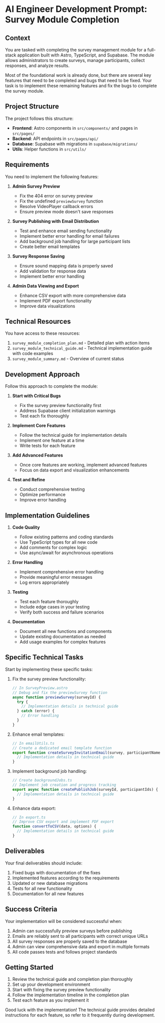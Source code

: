 # AI Engineer Development Prompt: Survey Module Completion

## Context

You are tasked with completing the survey management module for a full-stack application built with Astro, TypeScript, and Supabase. The module allows administrators to create surveys, manage participants, collect responses, and analyze results.

Most of the foundational work is already done, but there are several key features that need to be completed and bugs that need to be fixed. Your task is to implement these remaining features and fix the bugs to complete the survey module.

## Project Structure

The project follows this structure:
- **Frontend**: Astro components in `src/components/` and pages in `src/pages/`
- **Backend**: API endpoints in `src/pages/api/`
- **Database**: Supabase with migrations in `supabase/migrations/`
- **Utils**: Helper functions in `src/utils/`

## Requirements

You need to implement the following features:

1. **Admin Survey Preview**
   - Fix the 404 error on survey preview
   - Fix the undefined `previewSurvey` function
   - Resolve VideoPlayer callback errors
   - Ensure preview mode doesn't save responses

2. **Survey Publishing with Email Distribution**
   - Test and enhance email sending functionality
   - Implement better error handling for email failures
   - Add background job handling for large participant lists
   - Create better email templates

3. **Survey Response Saving**
   - Ensure sound mapping data is properly saved
   - Add validation for response data
   - Implement better error handling

4. **Admin Data Viewing and Export**
   - Enhance CSV export with more comprehensive data
   - Implement PDF export functionality
   - Improve data visualizations

## Technical Resources

You have access to these resources:
1. `survey_module_completion_plan.md` - Detailed plan with action items
2. `survey_module_technical_guide.md` - Technical implementation guide with code examples
3. `survey_module_summary.md` - Overview of current status

## Development Approach

Follow this approach to complete the module:

1. **Start with Critical Bugs**
   - Fix the survey preview functionality first
   - Address Supabase client initialization warnings
   - Test each fix thoroughly

2. **Implement Core Features**
   - Follow the technical guide for implementation details
   - Implement one feature at a time
   - Write tests for each feature

3. **Add Advanced Features**
   - Once core features are working, implement advanced features
   - Focus on data export and visualization enhancements

4. **Test and Refine**
   - Conduct comprehensive testing
   - Optimize performance
   - Improve error handling

## Implementation Guidelines

1. **Code Quality**
   - Follow existing patterns and coding standards
   - Use TypeScript types for all new code
   - Add comments for complex logic
   - Use async/await for asynchronous operations

2. **Error Handling**
   - Implement comprehensive error handling
   - Provide meaningful error messages
   - Log errors appropriately

3. **Testing**
   - Test each feature thoroughly
   - Include edge cases in your testing
   - Verify both success and failure scenarios

4. **Documentation**
   - Document all new functions and components
   - Update existing documentation as needed
   - Add usage examples for complex features

## Specific Technical Tasks

Start by implementing these specific tasks:

1. Fix the survey preview functionality:
   ```typescript
   // In SurveyPreview.astro
   // Debug and fix the previewSurvey function
   async function previewSurvey(surveyId) {
     try {
       // Implementation details in technical guide
     } catch (error) {
       // Error handling
     }
   }
   ```

2. Enhance email templates:
   ```typescript
   // In emailUtils.ts
   // Create a dedicated email template function
   export function createSurveyInvitationEmail(survey, participantName, surveyUrl) {
     // Implementation details in technical guide
   }
   ```

3. Implement background job handling:
   ```typescript
   // Create backgroundJobs.ts
   // Implement job creation and progress tracking
   export async function createPublishJob(surveyId, participantIds) {
     // Implementation details in technical guide
   }
   ```

4. Enhance data export:
   ```typescript
   // In export.ts
   // Improve CSV export and implement PDF export
   function convertToCSV(data, options) {
     // Implementation details in technical guide
   }
   ```

## Deliverables

Your final deliverables should include:

1. Fixed bugs with documentation of the fixes
2. Implemented features according to the requirements
3. Updated or new database migrations
4. Tests for all new functionality
5. Documentation for all new features

## Success Criteria

Your implementation will be considered successful when:

1. Admin can successfully preview surveys before publishing
2. Emails are reliably sent to all participants with correct unique URLs
3. All survey responses are properly saved to the database
4. Admin can view comprehensive data and export in multiple formats
5. All code passes tests and follows project standards

## Getting Started

1. Review the technical guide and completion plan thoroughly
2. Set up your development environment
3. Start with fixing the survey preview functionality
4. Follow the implementation timeline in the completion plan
5. Test each feature as you implement it

Good luck with the implementation! The technical guide provides detailed instructions for each feature, so refer to it frequently during development.